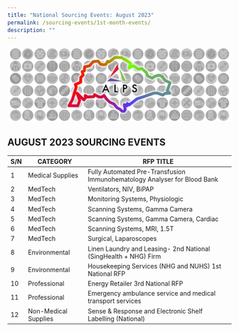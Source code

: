```yaml
---
title: "National Sourcing Events: August 2023"
permalink: /sourcing-events/1st-month-events/
description: ""
---
```

![](/images/alps_sourcing_events_national_1920x640.png)

## AUGUST 2023 SOURCING EVENTS

| S/N | CATEGORY | RFP TITLE |
| -------- | -------- | -------- |
|	1	|	Medical Supplies	|	Fully Automated Pre-Transfusion Immunohematology Analyser for Blood Bank	|
|	2	|	MedTech	|	Ventilators, NIV, BiPAP	|
|	3	|	MedTech	|	Monitoring Systems, Physiologic	|
|	4	|	MedTech	|	Scanning Systems, Gamma Camera	|
|	5	|	MedTech	|	Scanning Systems, Gamma Camera, Cardiac	|
|	6	|	MedTech	|	Scanning Systems, MRI, 1.5T	|
|	7	|	MedTech	|	Surgical, Laparoscopes	|
|	8	|	Environmental	|	Linen Laundry and Leasing- 2nd National (SingHealth + NHG) Firm	|
|	9	|	Environmental	|	Housekeeping Services (NHG and NUHS) 1st National RFP	|
|	10	|	Professional	|	Energy Retailer 3rd National RFP	|
|	11	|	Professional	|	Emergency ambulance service and medical transport services	|
|	12	|	Non-Medical Supplies	|	Sense & Response and Electronic Shelf Labelling (National)	|
